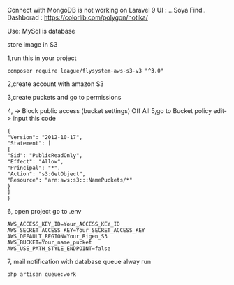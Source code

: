 Connect with MongoDB is not working on Laravel 9
UI :
...Soya Find..
Dashborad :
https://colorlib.com/polygon/notika/

Use: MySql is database
 

store image in S3

1,run this in your project

    composer require league/flysystem-aws-s3-v3 "^3.0"

2,create account with amazon S3

3,create puckets and go to permissions

4, -> Block public access (bucket settings)
Off All
5,go to Bucket policy
edit-> input this code

    {
    "Version": "2012-10-17",
    "Statement": [
    {
    "Sid": "PublicReadOnly",
    "Effect": "Allow",
    "Principal": "*",
    "Action": "s3:GetObject",
    "Resource": "arn:aws:s3:::NamePuckets/*"
    }
    ]
    }

6, open project go to .env

    AWS_ACCESS_KEY_ID=Your_ACCESS_KEY_ID
    AWS_SECRET_ACCESS_KEY=Your_SECRET_ACCESS_KEY
    AWS_DEFAULT_REGION=Your_Rigen_S3
    AWS_BUCKET=Your_name_pucket
    AWS_USE_PATH_STYLE_ENDPOINT=false

7, mail notification with database queue
alway run 

    php artisan queue:work
